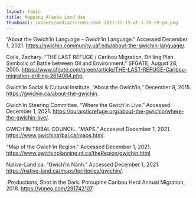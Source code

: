 ```yaml
---
layout: topic
title: Mapping Alaska Land Use
thumbnail: /assets/media/screen-shot-2021-12-15-at-1.19.59-pm.png
---
```

“About the Gwich’in Language – Gwich’in Language.” Accessed December 1, 2021. <https://gwichin.community.uaf.edu/about-the-gwichin-language/>.

Coile, Zachary. “THE LAST REFUGE / Caribou Migration, Drilling Plan Symbolic of Battle between Oil and Environment.” SFGATE, August 28, 2005. <https://www.sfgate.com/green/article/THE-LAST-REFUGE-Caribou-migration-drilling-2614084.php>.

Gwich’in Social & Cultural Institute. “About the Gwich’in,” December 8, 2015. <https://gwichin.ca/about-the-gwichin>.

Gwich’in Steering Committee. “Where the Gwich’in Live.” Accessed December 1, 2021. <https://ourarcticrefuge.org/about-the-gwichin/where-the-gwichin-live/>.

GWICH’IN TRIBAL COUNCIL. “MAPS.” Accessed December 1, 2021. <https://www.gwichintribal.ca/maps.html>.

“Map of the Gwich’in Region.” Accessed December 1, 2021. <https://www.gwichinplanning.nt.ca/theRegion/gwichin.html>

Native-Land.ca. “Gwich’in Nành.” Accessed December 1, 2021. <https://native-land.ca/maps/territories/gwichin/>.

.Productions, Shot in the Dark. Porcupine Caribou Herd Annual Migration, 2018. <https://vimeo.com/291742107>.